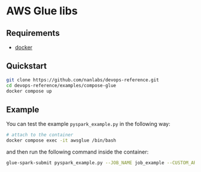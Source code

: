 # AWS Glue libs

## Requirements

- [docker](https://www.docker.com/)

## Quickstart

```sh
git clone https://github.com/nanlabs/devops-reference.git
cd devops-reference/examples/compose-glue
docker compose up
```

## Example

You can test the example `pyspark_example.py` in the following way:

```sh
# attach to the container
docker compose exec -it awsglue /bin/bash
```

and then run the following command inside the container:

```sh
glue-spark-submit pyspark_example.py --JOB_NAME job_example --CUSTOM_ARGUMENT custom_value
```
